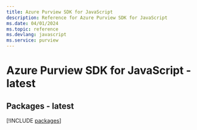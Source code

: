 ```yaml
---
title: Azure Purview SDK for JavaScript
description: Reference for Azure Purview SDK for JavaScript
ms.date: 04/01/2024
ms.topic: reference
ms.devlang: javascript
ms.service: purview
---
```

# Azure Purview SDK for JavaScript - latest
## Packages - latest
[!INCLUDE [packages](purview-index.md)]